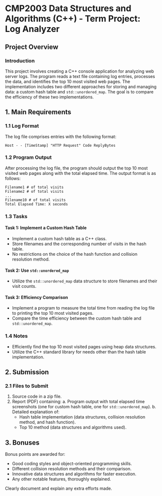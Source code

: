 # CMP2003 Data Structures and Algorithms (C++) - Term Project: Log Analyzer

## Project Overview

### Introduction
This project involves creating a C++ console application for analyzing web server logs. The program reads a text file containing log entries, processes the data, and identifies the top 10 most visited web pages. The implementation includes two different approaches for storing and managing data: a custom hash table and `std::unordered_map`. The goal is to compare the efficiency of these two implementations.

## 1. Main Requirements

### 1.1 Log Format
The log file comprises entries with the following format:
```
Host - - [TimeStamp] "HTTP Request" Code ReplyBytes
```

### 1.2 Program Output
After processing the log file, the program should output the top 10 most visited web pages along with the total elapsed time. The output format is as follows:
```
Filename1 # of total visits
Filename2 # of total visits
...
Filename10 # of total visits
Total Elapsed Time: X seconds
```

### 1.3 Tasks
#### Task 1: Implement a Custom Hash Table
- Implement a custom hash table as a C++ class.
- Store filenames and the corresponding number of visits in the hash table.
- No restrictions on the choice of the hash function and collision resolution method.

#### Task 2: Use `std::unordered_map`
- Utilize the `std::unordered_map` data structure to store filenames and their visit counts.

#### Task 3: Efficiency Comparison
- Implement a program to measure the total time from reading the log file to printing the top 10 most visited pages.
- Compare the time efficiency between the custom hash table and `std::unordered_map`.

### 1.4 Notes
- Efficiently find the top 10 most visited pages using heap data structures.
- Utilize the C++ standard library for needs other than the hash table implementation.

## 2. Submission

### 2.1 Files to Submit
1. Source code in a zip file.
2. Report (PDF) containing:
   a. Program output with total elapsed time screenshots (one for custom hash table, one for `std::unordered_map`).
   b. Detailed explanation of:
      - Hash table implementation (data structures, collision resolution method, and hash function).
      - Top 10 method (data structures and algorithms used).

## 3. Bonuses

Bonus points are awarded for:
- Good coding styles and object-oriented programming skills.
- Different collision resolution methods and their comparison.
- Innovative data structures and algorithms for faster execution.
- Any other notable features, thoroughly explained.

Clearly document and explain any extra efforts made.
